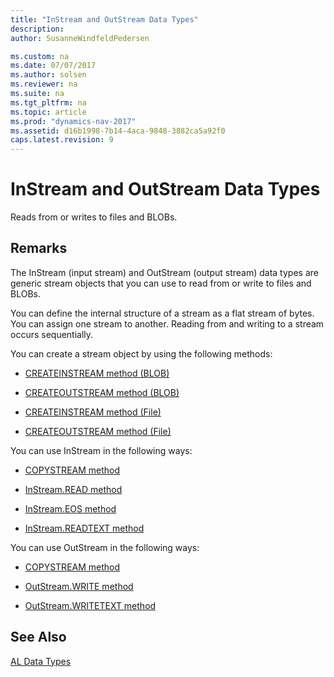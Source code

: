 ```yaml
---
title: "InStream and OutStream Data Types"
description: 
author: SusanneWindfeldPedersen

ms.custom: na
ms.date: 07/07/2017
ms.author: solsen
ms.reviewer: na
ms.suite: na
ms.tgt_pltfrm: na
ms.topic: article
ms.prod: "dynamics-nav-2017"
ms.assetid: d16b1998-7b14-4aca-9848-3882ca5a92f0
caps.latest.revision: 9
---
```

# InStream and OutStream Data Types
Reads from or writes to files and BLOBs.  
  
## Remarks  
 The InStream (input stream) and OutStream (output stream) data types are generic stream objects that you can use to read from or write to files and BLOBs. <!-- In addition, the InStream and OutStream data types enable data to be read from and sent to [Automation Data Type](../../dynamics-nav/Automation-Data-Type.md) objects and [OCX Data Type](../../dynamics-nav/OCX-Data-Type.md) objects. The Microsoft XML DOM can read from an InStream object and write to an OutStream object. --> 
  
 You can define the internal structure of a stream as a flat stream of bytes. You can assign one stream to another. Reading from and writing to a stream occurs sequentially.  
  
 You can create a stream object by using the following methods:  
  
-   [CREATEINSTREAM method (BLOB)](../methods/devenv-createinstream-method-blob.md)  
  
-   [CREATEOUTSTREAM method (BLOB)](../methods/devenv-createoutstream-method-blob.md)  
  
-   [CREATEINSTREAM method (File)](../methods/devenv-createinstream-method-file.md)  
  
-   [CREATEOUTSTREAM method (File)](../methods/devenv-createoutstream-method-file.md)  
  
 You can use InStream in the following ways:  
  
-   [COPYSTREAM method](../methods/devenv-copystream-method.md)  
  
-   [InStream.READ method](../methods/devenv-instream.read-method.md)  
  
-   [InStream.EOS method](../methods/devenv-instream.eos-method.md)  
  
-   [InStream.READTEXT method](../methods/devenv-instream.readtext-method.md)  
  
 You can use OutStream in the following ways:  
  
-   [COPYSTREAM method](../methods/devenv-copystream-method.md)  
  
-   [OutStream.WRITE method](../methods/devenv-outstream-write-method.md)  
  
-   [OutStream.WRITETEXT method](../methods/devenv-outstream-writetext-method.md)

## See Also 
[AL Data Types](devenv-al-data-types.md)  
